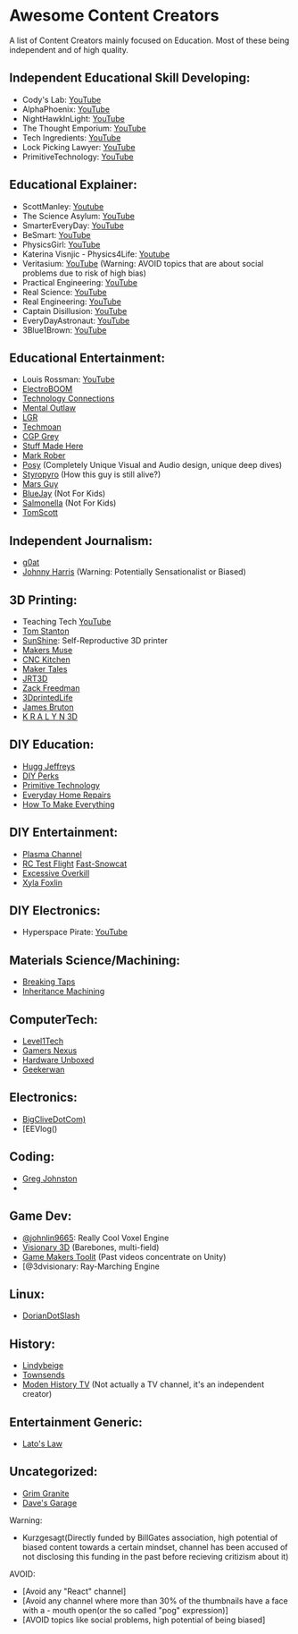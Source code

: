 # Awesome Content Creators
A list of Content Creators mainly focused on Education. Most of these being independent and of high quality.

## Independent Educational Skill Developing:
- Cody's Lab: [YouTube](https://www.youtube.com/@theCodyReeder)
- AlphaPhoenix: [YouTube](https://www.youtube.com/@AlphaPhoenixChannel)
- NightHawkInLight: [YouTube](https://www.youtube.com/@Nighthawkinlight)
- The Thought Emporium: [YouTube](https://www.youtube.com/@thethoughtemporium)
- Tech Ingredients: [YouTube](https://www.youtube.com/@TechIngredients)
- Lock Picking Lawyer: [YouTube](https://www.youtube.com/@lockpickinglawyer)
- PrimitiveTechnology: [YouTube](https://www.youtube.com/@primitivetechnology9550)

## Educational Explainer:
- ScottManley: [Youtube](https://www.youtube.com/@scottmanley)
- The Science Asylum: [YouTube](https://www.youtube.com/@ScienceAsylum)
- SmarterEveryDay: [YouTube](https://www.youtube.com/@smartereveryday)
- BeSmart: [YouTube](https://www.youtube.com/@besmart)
- PhysicsGirl: [YouTube](https://www.youtube.com/@physicsgirl)
- Katerina Visnjic - Physics4Life: [Youtube](https://www.youtube.com/@Physics4Life)
- Veritasium: [YouTube](https://www.youtube.com/@veritasium) (Warning: AVOID topics that are about social problems due to risk of high bias)
- Practical Engineering: [YouTube](https://www.youtube.com/@PracticalEngineeringChannel)
- Real Science: [YouTube](https://www.youtube.com/@realscience)
- Real Engineering: [YouTube](https://www.youtube.com/@RealEngineering)
- Captain Disillusion: [YouTube](https://www.youtube.com/@CaptainDisillusion)
- EveryDayAstronaut: [YouTube](https://www.youtube.com/@EverydayAstronaut)
- 3Blue1Brown: [YouTube](https://www.youtube.com/@3blue1brown)

## Educational Entertainment:
- Louis Rossman: [YouTube](https://www.youtube.com/@rossmanngroup)
- [ElectroBOOM]()
- [Technology Connections]()
- [Mental Outlaw]()
- [LGR]()
- [Techmoan]()
- [CGP Grey]()
- [Stuff Made Here]()
- [Mark Rober]()
- [Posy]() (Completely Unique Visual and Audio design, unique deep dives)
- [Styropyro]() (How this guy is still alive?)
- [Mars Guy]()
- [BlueJay]() (Not For Kids)
- [Salmonella]() (Not For Kids)
- [TomScott]()


## Independent Journalism:
- [g0at]()
- [Johnny Harris]() (Warning: Potentially Sensationalist or Biased)

## 3D Printing:
- Teaching Tech [YouTube](https://www.youtube.com/@TeachingTech)
- [Tom Stanton]()
- [SunShine](): Self-Reproductive 3D printer
- [Makers Muse]()
- [CNC Kitchen]()
- [Maker Tales]()
- [JRT3D]()
- [Zack Freedman]()
- [3DprintedLife]()
- [James Bruton]()
- [K R A L Y N 3D]()
  
## DIY Education:
- [Hugg Jeffreys]()
- [DIY Perks]()
- [Primitive Technology]()
- [Everyday Home Repairs]()
- [How To Make Everything]()

## DIY Entertainment:
- [Plasma Channel]()
- [RC Test Flight]() [Fast-Snowcat](https://www.youtube.com/watch?v=W5nBqzW9lXY)
- [Excessive Overkill]()
- [Xyla Foxlin](https://www.youtube.com/@xylafoxlin)

## DIY Electronics:
- Hyperspace Pirate: [YouTube](https://www.youtube.com/@HyperspacePirate)

## Materials Science/Machining:
- [Breaking Taps]()
- [Inheritance Machining]()

## ComputerTech:
- [Level1Tech]()
- [Gamers Nexus]()
- [Hardware Unboxed]()
- [Geekerwan]()

## Electronics:
- [BigCliveDotCom)]()
- [EEVlog()

## Coding:
- [Greg Johnston]()
- 
## Game Dev:
- [@johnlin9665](): Really Cool Voxel Engine
- [Visionary 3D]() (Barebones, multi-field)
- [Game Makers Toolit]() (Past videos concentrate on Unity)
- [@3dvisionary: Ray-Marching Engine

## Linux:
- [DorianDotSlash]()

## History:
- [Lindybeige]()
- [Townsends]()
- [Moden History TV]() (Not actually a TV channel, it's an independent creator)

## Entertainment Generic:
- [Lato's Law]()

## Uncategorized:
-  [Grim Granite]()
-  [Dave's Garage]()



Warning:
- Kurzgesagt(Directly funded by BillGates association, high potential of biased content towards a certain mindset, channel has been accused of not disclosing this funding in the past before recieving critizism about it)

AVOID:
- [Avoid any "React" channel]
- [Avoid any channel where more than 30% of the thumbnails have a face with a - mouth open(or the so called "pog" expression)]
- [AVOID topics like social problems, high potential of being biased]
